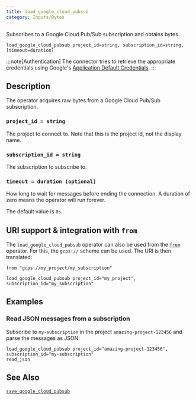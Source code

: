 ```yaml
---
title: load_google_cloud_pubsub
category: Inputs/Bytes
---
```


Subscribes to a Google Cloud Pub/Sub subscription and obtains bytes.

```tql
load_google_cloud_pubsub project_id=string, subscription_id=string, [timeout=duration]
```

:::note[Authentication]
The connector tries to retrieve the appropriate credentials using Google's
[Application Default Credentials](https://google.aip.dev/auth/4110).
:::

## Description

The operator acquires raw bytes from a Google Cloud Pub/Sub subscription.

### `project_id = string`

The project to connect to. Note that this is the project id, not the display name.

### `subscription_id = string`

The subscription to subscribe to.

### `timeout = duration (optional)`

How long to wait for messages before ending the connection. A duration of zero
means the operator will run forever.

The default value is `0s`.

## URI support & integration with `from`

The `load_google_cloud_pubsub` operator can also be used from the [`from`](/reference/operators/from)
operator. For this, the `gcps://` scheme can be used. The URI is then translated:

```tql
from "gcps://my_project/my_subscription"
```
```tql
load_google_cloud_pubsub project_id="my_project", subscription_id="my_subscription"
```

## Examples

### Read JSON messages from a subscription

Subscribe to `my-subscription` in the project `amazing-project-123456` and parse
the messages as JSON:

```tql
load_google_cloud_pubsub project_id="amazing-project-123456", subscription_id="my-subscription"
read_json
```

## See Also

[`save_google_cloud_pubsub`](/reference/operators/save_google_cloud_pubsub)
